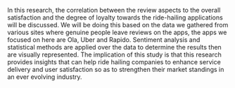 In this research, the correlation between the review aspects to the overall satisfaction and the degree of loyalty towards the ride-hailing applications will be discussed. We will be doing this based on the data we gathered from various sites where genuine people leave reviews on the apps, the apps we focused on here are Ola, Uber and Rapido. Sentiment analysis and statistical methods are applied over the data to determine the results then are visually represented. The implication of this study is that this research provides insights that can help ride hailing companies to enhance service delivery and user satisfaction so as to strengthen their market standings in an ever evolving industry.
